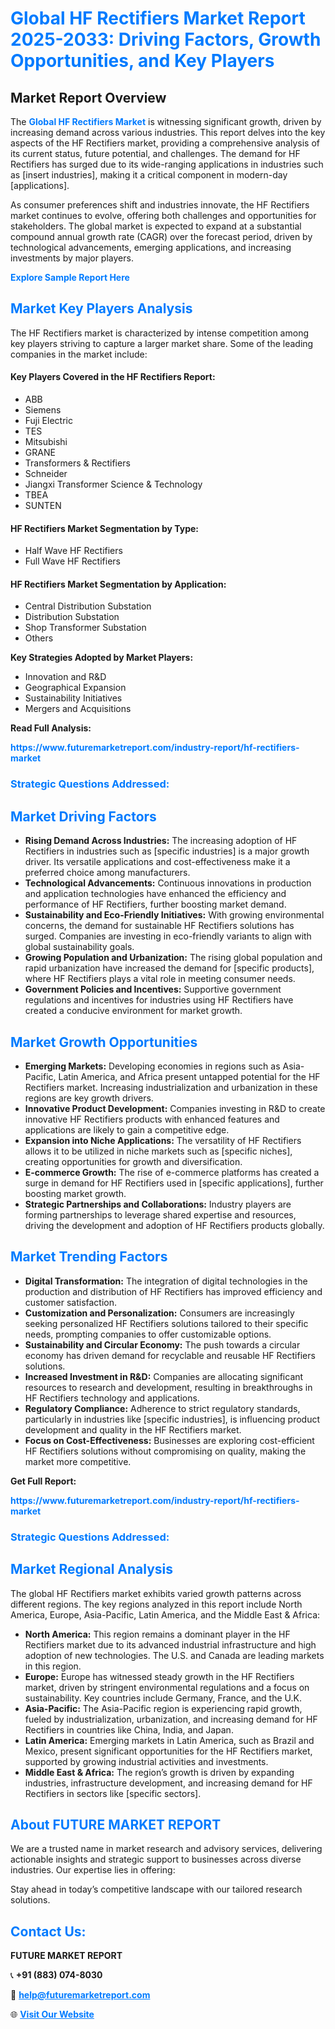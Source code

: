 <h1 style="color: #007BFF;">Global HF Rectifiers Market Report 2025-2033: Driving Factors, Growth Opportunities, and Key Players</h1>

<section id="overview">
<h2>Market Report Overview</h2>
<p>The <a href="https://www.futuremarketreport.com/industry-report/hf-rectifiers-market" style="color: #007BFF; text-decoration: none;"><strong>Global HF Rectifiers Market</strong></a> is witnessing significant growth, driven by increasing demand across various industries. This report delves into the key aspects of the HF Rectifiers market, providing a comprehensive analysis of its current status, future potential, and challenges. The demand for HF Rectifiers has surged due to its wide-ranging applications in industries such as [insert industries], making it a critical component in modern-day [applications].</p>
<p>As consumer preferences shift and industries innovate, the HF Rectifiers market continues to evolve, offering both challenges and opportunities for stakeholders. The global market is expected to expand at a substantial compound annual growth rate (CAGR) over the forecast period, driven by technological advancements, emerging applications, and increasing investments by major players.</p>
</section>

<section id="overview">
<p><a href="https://www.futuremarketreport.com/request-sample/reportId=54132" style="color: #007BFF; text-decoration: none;"><strong>Explore Sample Report Here</strong></a></p>
</section>

<section id="key-players">
<h2 style="color: #007BFF;">Market Key Players Analysis</h2>
<p>The HF Rectifiers market is characterized by intense competition among key players striving to capture a larger market share. Some of the leading companies in the market include:</p>
<h4>Key Players Covered in the HF Rectifiers Report:</h4>
<ul><li>ABB</li><li>Siemens</li><li>Fuji Electric</li><li>TES</li><li>Mitsubishi</li><li>GRANE</li><li>Transformers &amp; Rectifiers</li><li>Schneider</li><li>Jiangxi Transformer Science &amp; Technology</li><li>TBEA</li><li>SUNTEN</li></ul>
<h4>HF Rectifiers Market Segmentation by Type:</h4>
<ul><li>Half Wave HF Rectifiers</li><li>Full Wave HF Rectifiers</li></ul>

<h4>HF Rectifiers Market Segmentation by Application:</h4>
<ul><li>Central Distribution Substation</li><li>Distribution Substation</li><li>Shop Transformer Substation</li><li>Others</li></ul>
<p><strong>Key Strategies Adopted by Market Players:</strong></p>
<ul>
<li>Innovation and R&D</li>
<li>Geographical Expansion</li>
<li>Sustainability Initiatives</li>
<li>Mergers and Acquisitions</li>
</ul>
</section>

<section>
<p><strong>Read Full Analysis: </strong></p><a href="https://www.futuremarketreport.com/industry-report/hf-rectifiers-market" style="color: #007BFF; text-decoration: none;"><strong>https://www.futuremarketreport.com/industry-report/hf-rectifiers-market</strong></a>
<h3 style="color: #007BFF;">Strategic Questions Addressed:</h3>
</section>

<section id="driving-factors">
<h2 style="color: #007BFF;">Market Driving Factors</h2>
<ul>
<li><strong>Rising Demand Across Industries:</strong> The increasing adoption of HF Rectifiers in industries such as [specific industries] is a major growth driver. Its versatile applications and cost-effectiveness make it a preferred choice among manufacturers.</li>
<li><strong>Technological Advancements:</strong> Continuous innovations in production and application technologies have enhanced the efficiency and performance of HF Rectifiers, further boosting market demand.</li>
<li><strong>Sustainability and Eco-Friendly Initiatives:</strong> With growing environmental concerns, the demand for sustainable HF Rectifiers solutions has surged. Companies are investing in eco-friendly variants to align with global sustainability goals.</li>
<li><strong>Growing Population and Urbanization:</strong> The rising global population and rapid urbanization have increased the demand for [specific products], where HF Rectifiers plays a vital role in meeting consumer needs.</li>
<li><strong>Government Policies and Incentives:</strong> Supportive government regulations and incentives for industries using HF Rectifiers have created a conducive environment for market growth.</li>
</ul>
</section>

<section id="growth-opportunities">
<h2 style="color: #007BFF;">Market Growth Opportunities</h2>
<ul>
<li><strong>Emerging Markets:</strong> Developing economies in regions such as Asia-Pacific, Latin America, and Africa present untapped potential for the HF Rectifiers market. Increasing industrialization and urbanization in these regions are key growth drivers.</li>
<li><strong>Innovative Product Development:</strong> Companies investing in R&D to create innovative HF Rectifiers products with enhanced features and applications are likely to gain a competitive edge.</li>
<li><strong>Expansion into Niche Applications:</strong> The versatility of HF Rectifiers allows it to be utilized in niche markets such as [specific niches], creating opportunities for growth and diversification.</li>
<li><strong>E-commerce Growth:</strong> The rise of e-commerce platforms has created a surge in demand for HF Rectifiers used in [specific applications], further boosting market growth.</li>
<li><strong>Strategic Partnerships and Collaborations:</strong> Industry players are forming partnerships to leverage shared expertise and resources, driving the development and adoption of HF Rectifiers products globally.</li>
</ul>
</section>

<section id="trending-factors">
<h2 style="color: #007BFF;">Market Trending Factors</h2>
<ul>
<li><strong>Digital Transformation:</strong> The integration of digital technologies in the production and distribution of HF Rectifiers has improved efficiency and customer satisfaction.</li>
<li><strong>Customization and Personalization:</strong> Consumers are increasingly seeking personalized HF Rectifiers solutions tailored to their specific needs, prompting companies to offer customizable options.</li>
<li><strong>Sustainability and Circular Economy:</strong> The push towards a circular economy has driven demand for recyclable and reusable HF Rectifiers solutions.</li>
<li><strong>Increased Investment in R&D:</strong> Companies are allocating significant resources to research and development, resulting in breakthroughs in HF Rectifiers technology and applications.</li>
<li><strong>Regulatory Compliance:</strong> Adherence to strict regulatory standards, particularly in industries like [specific industries], is influencing product development and quality in the HF Rectifiers market.</li>
<li><strong>Focus on Cost-Effectiveness:</strong> Businesses are exploring cost-efficient HF Rectifiers solutions without compromising on quality, making the market more competitive.</li>
</ul>
</section>

<section>
<p><strong>Get Full Report: </strong></p><a href="https://www.futuremarketreport.com/industry-report/hf-rectifiers-market" style="color: #007BFF; text-decoration: none;"><strong>https://www.futuremarketreport.com/industry-report/hf-rectifiers-market</strong></a>
<h3 style="color: #007BFF;">Strategic Questions Addressed:</h3>
</section>


<section id="regional-analysis">
<h2 style="color: #007BFF;">Market Regional Analysis</h2>
<p>The global HF Rectifiers market exhibits varied growth patterns across different regions. The key regions analyzed in this report include North America, Europe, Asia-Pacific, Latin America, and the Middle East & Africa:</p>
<ul>
<li><strong>North America:</strong> This region remains a dominant player in the HF Rectifiers market due to its advanced industrial infrastructure and high adoption of new technologies. The U.S. and Canada are leading markets in this region.</li>
<li><strong>Europe:</strong> Europe has witnessed steady growth in the HF Rectifiers market, driven by stringent environmental regulations and a focus on sustainability. Key countries include Germany, France, and the U.K.</li>
<li><strong>Asia-Pacific:</strong> The Asia-Pacific region is experiencing rapid growth, fueled by industrialization, urbanization, and increasing demand for HF Rectifiers in countries like China, India, and Japan.</li>
<li><strong>Latin America:</strong> Emerging markets in Latin America, such as Brazil and Mexico, present significant opportunities for the HF Rectifiers market, supported by growing industrial activities and investments.</li>
<li><strong>Middle East & Africa:</strong> The region’s growth is driven by expanding industries, infrastructure development, and increasing demand for HF Rectifiers in sectors like [specific sectors].</li>
</ul>
</section>

<footer>
<h2 style="color: #007BFF;">About FUTURE MARKET REPORT</h2>
<p>We are a trusted name in market research and advisory services, delivering actionable insights and strategic support to businesses across diverse industries. Our expertise lies in offering:</p>

<p>Stay ahead in today’s competitive landscape with our tailored research solutions.</p>

<h2 style="color: #007BFF;">Contact Us:</h2>
<p><strong>FUTURE MARKET REPORT</strong></p>
<p>📞 <strong>+91 (883) 074-8030</strong></p>
<p>📧 <strong><a href="mailto:help@futuremarketreport.com" style="color: #007BFF;">help@futuremarketreport.com</a></strong></p>
<p>🌐 <strong><a href="https://www.futuremarketreport.com/" style="color: #007BFF;">Visit Our Website</a></strong></p>
</footer>